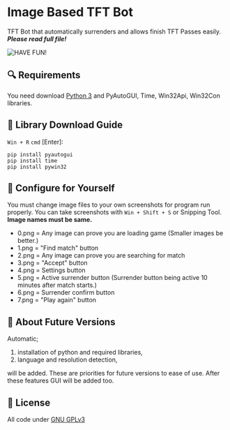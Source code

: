 # Image Based TFT Bot
TFT Bot that automatically surrenders and allows finish TFT Passes easily. ***Please read full file!***

![HAVE FUN!](https://teamfighttactics.leagueoflegends.com/static/24eaaf3a8fb2a932281f8990cd93f475/cdc7c/pengu.png)

## 🔍 Requirements
You need download [Python 3](https://www.python.org/downloads/) and PyAutoGUI, Time, Win32Api, Win32Con libraries.

## 📗 Library Download Guide
```Win + R``` ```cmd``` [Enter]:

```
pip install pyautogui
pip install time
pip install pywin32
```

## 📏 Configure for Yourself
You must change image files to your own screenshots for program run properly. You can take screenshots with ```Win + Shift + S``` or Snipping Tool.
**Image names must be same.**


- 0.png = Any image can prove you are loading game (Smaller images be better.)
- 1.png = "Find match" button
- 2.png = Any image can prove you are searching for match
- 3.png = "Accept" button
- 4.png = Settings button
- 5.png = Active surrender button (Surrender button being active 10 minutes after match starts.)
- 6.png = Surrender confirm button
- 7.png = "Play again" button

## 🔨 About Future Versions
Automatic;
  1. installation of python and required libraries,
  2. language and resolution detection,

will be added. These are priorities for future versions to ease of use. After these features GUI will be added too.

## 📃 License
All code under [GNU GPLv3](LICENSE)
